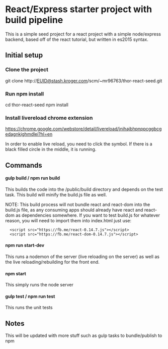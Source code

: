 # React/Express starter project with build pipeline

This is a simple seed project for a react project with a simple node/express backend, based off of the react tutorial, but written in es2015 syntax.





## Initial setup

### Clone the project

git clone http://EUID@stash.kroger.com/scm/~mr96763/thor-react-seed.git




### Run npm install

cd thor-react-seed
npm install




### Install livereload chrome extension

https://chrome.google.com/webstore/detail/livereload/jnihajbhpnppcggbcgedagnkighmdlei?hl=en

In order to enable live reload, you need to click the symbol. If there is a black filled circle in the middle, it is running.




## Commands

#### gulp build / npm run build
This builds the code into the /public/build directory and depends on the test task. This build will minify the build.js file as well.

NOTE: This build process will not bundle react and react-dom into the build.js file, as any consuming apps should already have react and react-dom as dependencies somewhere. If you want to test build.js for whatever reason, you will need to import them into index.html
just use:
```
  <script src="https://fb.me/react-0.14.7.js"></script>
  <script src="https://fb.me/react-dom-0.14.7.js"></script>
```


#### npm run start-dev
This runs a nodemon of the server (live reloading on the server) as well as the live reloading/rebuilding for the front end.



#### npm start
This simply runs the node server



#### gulp test / npm run test
This runs the unit tests





## Notes
This will be updated with more stuff such as gulp tasks to bundle/publish to npm
